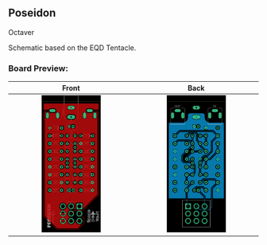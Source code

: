 ## Poseidon

Octaver

Schematic based on the EQD Tentacle.


### Board Preview: 

<!-- ##### Front -->

<!-- ![alt text](Poseidon_Front.png?raw=true) -->
<!--  <img src="Poseidon_Front.png?raw=true" width="50%" height="50%">

##### Back

![alt text](Poseidon_Back.png?raw=true) -->


Front             |  Back
:-------------------------:|:-------------------------:
<img src="Poseidon_Front.png?raw=true" width="50%" height="50%">  |  <img src="Poseidon_Back.png?raw=true" width="50%" height="50%">